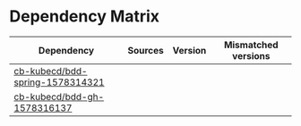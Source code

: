 # Dependency Matrix

Dependency | Sources | Version | Mismatched versions
---------- | ------- | ------- | -------------------
[cb-kubecd/bdd-spring-1578314321](https://github.com/cb-kubecd/bdd-spring-1578314321.git) |  | []() | 
[cb-kubecd/bdd-gh-1578316137](https://github.com/cb-kubecd/bdd-gh-1578316137.git) |  | []() | 
